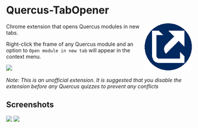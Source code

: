 # Quercus-TabOpener
<img src=assets/icon128.png align=right>

Chrome extension that opens Quercus modules in new tabs.

Right-click the frame of any Quercus module and an option to `Open module in new tab` will appear in the context menu.

<img src=https://i.imgur.com/tc5Zw3D.png>

<i>Note: This is an unofficial extension. It is suggested that you disable the extension before any Quercus quizzes to prevent any conflicts</i>

## Screenshots
<img src=https://i.imgur.com/Ils0evz.png>
<img src=https://i.imgur.com/XLeFW7O.png>
